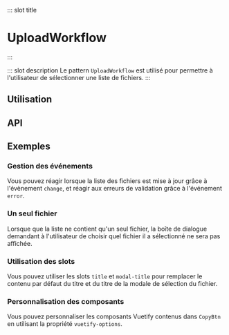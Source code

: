 ::: slot title
# UploadWorkflow
:::

::: slot description
Le pattern `UploadWorkflow` est utilisé pour permettre à l'utilisateur de sélectionner une liste de fichiers.
:::

## Utilisation

<DocExample
  eager
  file="patterns/upload-workflow/examples/upload-workflow"
/>

## API

<DocApi
  :value="['UploadWorkflow', 'FileList']"
  :api="{
    UploadWorkflow: {
      props: [
        {
          name: 'value',
          type: 'FileListItem[]',
          required: true,
          description: 'La liste des fichiers.'
        },
        {
          name: 'section-title',
          type: 'string',
          default: '\'Document(s) à nous transmettre.\'',
          description: ''
        },
        {
          name: 'vuetify-options',
          type: 'Options',
          default: 'undefined',
          description: 'Personnalisation des composants Vuetify et internes en utilisant la directive `customizable`.',
          options: '{\n	fileUpload: `FileUpload`,\n	dialog: `DialogBox`,\n	form: `VForm`,\n	select: `VSelect`,\n	fileList: `FileList`\n}'
        }
      ],
      slots: [
        {
          name: 'title',
          description: 'Slot pour remplacer le titre.'
        },
        {
          name: 'modal-title',
          description: 'Slot pour remplacer le titre de la modale.'
        }
      ],
      events: [
        {
          name: 'change',
          description: 'Événement émis lorsque la valeur du composant change.',
          value: 'File | File[]'
        },
        {
          name: 'error',
          description: 'Événement émis lorsque lorsqu\'il y a une erreur de validation.',
          value: '{\n  file: File,\n  code: ErrorCodes\n}'
        }
      ]
    },
    FileList: {
      props: [
        {
          name: 'show-view-btn',
          type: 'boolean',
          default: 'false',
          description: 'Affiche le bouton `Afficher le fichier`.'
        },
        {
          name: 'files',
          type: 'FileItem[]',
          default: 'required',
          description: 'La liste des fichiers à afficher.'
        },
        {
          name: 'hide-last-divider',
          type: 'boolean',
          default: 'false',
          description: 'Supprime la ligne de séparation en bas.'
        },
        {
          name: 'vuetify-options',
          type: 'Options',
          default: 'undefined',
          description: 'Personnalisation des composants Vuetify en utilisant la directive `customizable`.',
          options: '{\n	list: `VList`,\n	listItem: `VListItem`,\n	listItemAvatar: `VListItemAvatar`,\n	listItemAvatarIcon: `VIcon`,\n	listItemContent: `VListItemContent`,\n	listItemTitle: `VListItemTitle`,\n	listItemSubtitle: `VListItemSubtitle`,\n	listItemAction: `VListItemAction`,\n	layout: `VLayout`,\n	retryBtn: `VBtn`,\n	viewFileBtn: `VBtn`,\n	deleteFileBtn: `VBtn`,\n	icon: `VIcon`,\n	divider: `VDivider`\n}'
        }
      ],
      events: [
        {
          name: 'retry',
          description: 'Événement émis lorsque l\'utilisateur clique sur l\'icone `retry`, retourne l\'id de la liste sélectionné.',
          value: 'id: string'
        },
        {
          name: 'view-file',
          description: 'Événement émis lorsque l\'utilisateur clique sur l\'icone `view-file`, retourne le fichier de la liste sélectionné.',
          value: 'file: File'
        },
        {
          name: 'delete-file',
          description: 'Événement émis lorsque l\'utilisateur clique sur l\'icone `delete-file`, retourne l\'id de la liste sélectionné.',
          value: 'id: string'
        }
      ]
    }
  }"
/>

## Exemples

### Gestion des événements

Vous pouvez réagir lorsque la liste des fichiers est mise à jour grâce à l'évènement `change`, et réagir aux erreurs de validation grâce à l'événement `error`.

<DocExample file="patterns/upload-workflow/examples/upload-workflow-events" />

### Un seul fichier

Lorsque que la liste ne contient qu'un seul fichier, la boîte de dialogue demandant à l'utilisateur de choisir quel fichier il a sélectionné ne sera pas affichée.

<DocExample file="patterns/upload-workflow/examples/upload-workflow-single-file" />

### Utilisation des slots

Vous pouvez utiliser les slots `title` et `modal-title` pour remplacer le contenu par défaut du titre et du titre de la modale de sélection du fichier.

<DocExample file="patterns/upload-workflow/examples/upload-workflow-slots" />

### Personnalisation des composants

Vous pouvez personnaliser les composants Vuetify contenus dans `CopyBtn` en utilisant la propriété `vuetify-options`.

<DocExample file="patterns/upload-workflow/examples/upload-workflow-options" />
